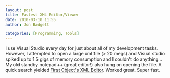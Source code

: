 ```yaml
---
layout: post
title: Fastest XML Editor/Viewer
date: 2010-03-10 11:55
author: Jon Badgett

categories: [Programming, Tools]
---
```

I use Visual Studio every day for just about all of my development tasks. However, I attempted to open a large xml file (> 20 megs) and Visual studio spiked up to 1.5 gigs of memory consumption and I couldn't do anything... My old standby notepad++ (great editor!) also hung on opening the file. A quick search yielded <a href="http://www.firstobject.com/dn_editor.htm">First Object's XML Editor</a>. Worked great. Super fast.
